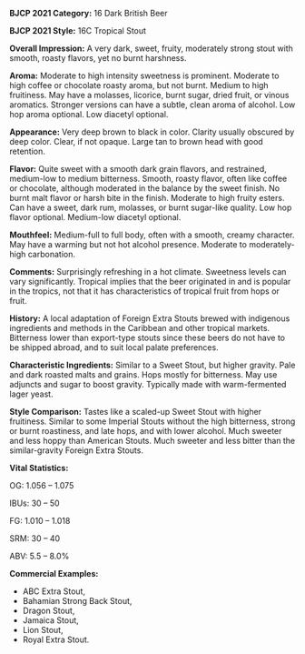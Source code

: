 <b>BJCP 2021 Category:</b> 16 Dark British Beer

<b>BJCP 2021 Style:</b> 16C Tropical Stout

<b>Overall Impression:</b> A very dark, sweet, fruity, moderately
strong stout with smooth, roasty flavors, yet no burnt
harshness.

<b>Aroma:</b> Moderate to high intensity sweetness is prominent.
Moderate to high coffee or chocolate roasty aroma, but not
burnt. Medium to high fruitiness. May have a molasses,
licorice, burnt sugar, dried fruit, or vinous aromatics. Stronger
versions can have a subtle, clean aroma of alcohol. Low hop
aroma optional. Low diacetyl optional.

<b>Appearance:</b> Very deep brown to black in color. Clarity
usually obscured by deep color. Clear, if not opaque. Large tan
to brown head with good retention.

<b>Flavor:</b> Quite sweet with a smooth dark grain flavors, and
restrained, medium-low to medium bitterness. Smooth, roasty
flavor, often like coffee or chocolate, although moderated in the
balance by the sweet finish. No burnt malt flavor or harsh bite
in the finish. Moderate to high fruity esters. Can have a sweet,
dark rum, molasses, or burnt sugar-like quality. Low hop flavor
optional. Medium-low diacetyl optional.

<b>Mouthfeel:</b> Medium-full to full body, often with a smooth,
creamy character. May have a warming but not hot alcohol
presence. Moderate to moderately-high carbonation.

<b>Comments:</b> Surprisingly refreshing in a hot climate.
Sweetness levels can vary significantly. Tropical implies that
the beer originated in and is popular in the tropics, not that it
has characteristics of tropical fruit from hops or fruit.

<b>History:</b> A local adaptation of Foreign Extra Stouts brewed
with indigenous ingredients and methods in the Caribbean and
other tropical markets. Bitterness lower than export-type
stouts since these beers do not have to be shipped abroad, and
to suit local palate preferences.

<b>Characteristic Ingredients:</b> Similar to a Sweet Stout, but
higher gravity. Pale and dark roasted malts and grains. Hops
mostly for bitterness. May use adjuncts and sugar to boost
gravity. Typically made with warm-fermented lager yeast.

<b>Style Comparison:</b> Tastes like a scaled-up Sweet Stout with
higher fruitiness. Similar to some Imperial Stouts without the
high bitterness, strong or burnt roastiness, and late hops, and
with lower alcohol. Much sweeter and less hoppy than
American Stouts. Much sweeter and less bitter than the
similar-gravity Foreign Extra Stouts.

<b>Vital Statistics:</b>

OG: 1.056 – 1.075

IBUs: 30 – 50

FG: 1.010 – 1.018

SRM: 30 – 40

ABV: 5.5 – 8.0%

<b>Commercial Examples:</b>
- ABC Extra Stout,
- Bahamian Strong Back Stout,
- Dragon Stout,
- Jamaica Stout,
- Lion Stout,
- Royal Extra Stout.
